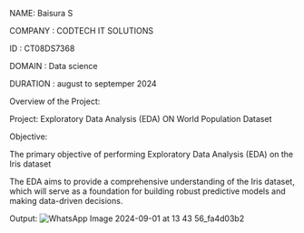 NAME: Baisura S 

COMPANY : CODTECH IT SOLUTIONS

ID : CT08DS7368

DOMAIN : Data science

DURATION : august to septemper 2024


 Overview of the Project:
 
  Project: Exploratory Data Analysis (EDA) ON World Population Dataset
  
  Objective:
  
  The primary objective of performing Exploratory Data Analysis (EDA) on the Iris dataset 
  
  The EDA aims to provide a comprehensive understanding of the Iris dataset, which will serve as a foundation for building robust predictive models and making data-driven decisions.


  
  Output:
  ![WhatsApp Image 2024-09-01 at 13 43 56_fa4d03b2](https://github.com/user-attachments/assets/8c009ac7-727e-4bc1-bcaf-bd1b839a6444)
